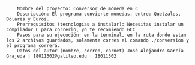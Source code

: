 
        Nombre del proyecto: Conversor de moneda en C 
        Descripción: El programa convierte monedas, entre: Quetzales, Dolares y Euros.
        Prerrequisitos (tecnologías a instalar): Necesitas instalar un compilador C para correrlo, yo te recomiendo GCC 
        Pasos para su ejecución: en la terminal, en la ruta donde estan los 2 archivos guardados, solamente corres el comando ./conversion y el programa correrá. 
        Datos del autor (nombre, correo, carnet) José Alejandro García Grajeda | 18011502@galileo.edu | 18011502
